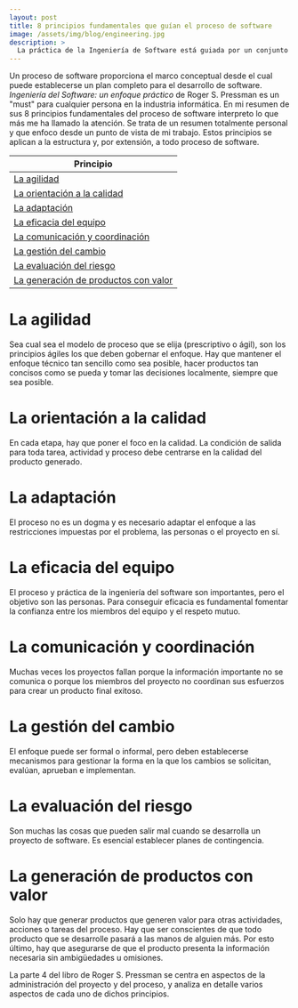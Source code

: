 ```yaml
---
layout: post
title: 8 principios fundamentales que guían el proceso de software
image: /assets/img/blog/engineering.jpg
description: >
  La práctica de la Ingeniería de Software está guiada por un conjunto de principios fundamentales que ayudan en la aplicación del proceso de software.  <!--more-->
---
```


Un proceso de software proporciona el marco conceptual desde el cual puede establecerse un plan completo para el desarrollo de software. _Ingeniería del Software: un enfoque práctico_ de Roger S. Pressman es un "must" para cualquier persona en la industria informática. En mi resumen de sus 8 principios fundamentales del proceso de software interpreto lo que más me ha llamado la atención. Se trata de un resumen totalmente personal y que enfoco desde un punto de vista de mi trabajo. Estos principios se aplican a la estructura y, por extensión, a todo proceso de software.
<!--more-->


| Principio |
| ------------ |
| [La agilidad](#la-agilidad) |
| [La orientación a la calidad](#la-orientaci%C3%B3n-a-la-calidad) |
| [La adaptación](#la-adaptaci%C3%B3n) |
| [La eficacia del equipo](#la-eficacia-del-equipo) | 
| [La comunicación y coordinación](#la-comunicaci%C3%B3n-y-coordinaci%C3%B3n) | 
| [La gestión del cambio](#la-gesti%C3%B3n-del-cambio) | 
| [La evaluación del riesgo](#la-evaluaci%C3%B3n-del-riesgo) |
| [La generación de productos con valor](#la-generaci%C3%B3n-de-productos-con-valor) |

# La agilidad #

Sea cual sea el modelo de proceso que se elija (prescriptivo o ágil), son los principios ágiles los que deben gobernar el enfoque. Hay que mantener el enfoque técnico tan sencillo como sea posible, hacer productos tan concisos como se pueda y tomar las decisiones localmente, siempre que sea posible.

# La orientación a la calidad #

En cada etapa, hay que poner el foco en la calidad. La condición de salida para toda tarea, actividad y proceso debe centrarse en la calidad del producto generado.

# La adaptación #

El proceso no es un dogma y es necesario adaptar el enfoque a las restricciones impuestas por el problema, las personas o el proyecto en sí.

# La eficacia del equipo #

El proceso y práctica de la ingeniería del software son importantes, pero el objetivo son las personas. Para conseguir eficacia es fundamental fomentar la confianza entre los miembros del equipo y el respeto mutuo.

# La comunicación y coordinación #

Muchas veces los proyectos fallan porque la información importante no se comunica o porque los miembros del proyecto no coordinan sus esfuerzos para crear un producto final exitoso.

# La gestión del cambio #

El enfoque puede ser formal o informal, pero deben establecerse mecanismos para gestionar la forma en la que los cambios se solicitan, evalúan, aprueban e implementan.

# La evaluación del riesgo #

Son muchas las cosas que pueden salir mal cuando se desarrolla un proyecto de software. Es esencial establecer planes de contingencia.

# La generación de productos con valor #

Solo hay que generar productos que generen valor para otras actividades, acciones o tareas del proceso. Hay que ser conscientes de que todo producto que se desarrolle pasará a las manos de alguien más. Por esto último, hay que asegurarse de que el producto presenta la información necesaria sin ambigüedades u omisiones.

La parte 4 del libro de Roger S. Pressman se centra en aspectos de la administración del proyecto y del proceso, y analiza en detalle varios aspectos de cada uno de dichos principios.
